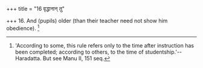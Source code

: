 +++
title = "16 वृद्धानान् तु"

+++
16. And (pupils) older (than their teacher need not show him obedience). [^10] 


[^10]:  'According to some, this rule refers only to the time after instruction has been completed; according to others, to the time of studentship.'--Haradatta. But see Manu II, 151 seq.
